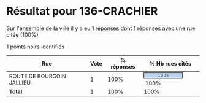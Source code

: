 # Résultat pour 136-CRACHIER

Sur l'ensemble de la ville il y a eu 1 réponses dont 1 réponses avec une rue citée (100%)

1 points noirs identifiés

| Rue | Vote | % réponses | % Nb rues cités|
|-----|------|------------|----------------|
| ROUTE DE BOURGOIN JALLIEU | 1 | 100% | <img src="../../img/bar_100.gif" />&nbsp;100%|
| **Total** | 1 | 100% | 100%|
